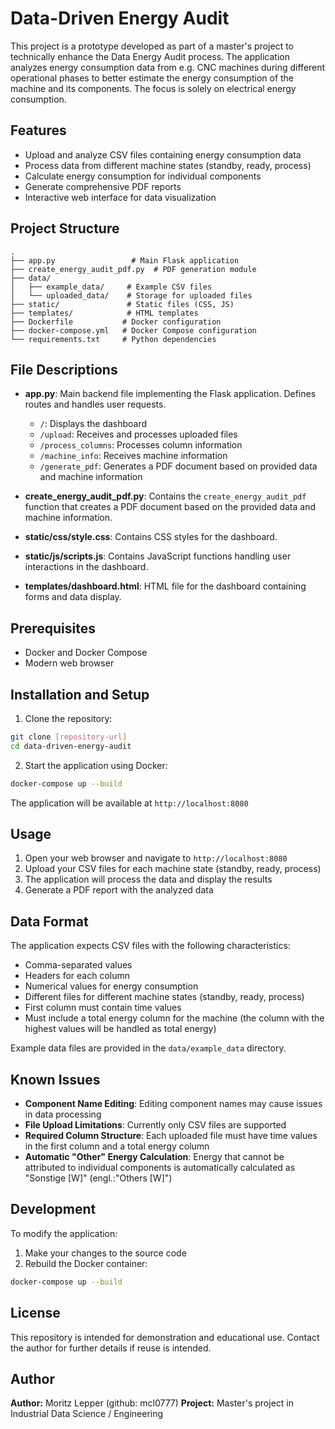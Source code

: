 # Data-Driven Energy Audit

This project is a prototype developed as part of a master's project to technically enhance the Data Energy Audit process. The application analyzes energy consumption data from e.g. CNC machines during different operational phases to better estimate the energy consumption of the machine and its components. The focus is solely on electrical energy consumption.

## Features

- Upload and analyze CSV files containing energy consumption data
- Process data from different machine states (standby, ready, process)
- Calculate energy consumption for individual components
- Generate comprehensive PDF reports
- Interactive web interface for data visualization

## Project Structure

```
.
├── app.py                 # Main Flask application
├── create_energy_audit_pdf.py  # PDF generation module
├── data/
│   ├── example_data/     # Example CSV files
│   └── uploaded_data/    # Storage for uploaded files
├── static/               # Static files (CSS, JS)
├── templates/            # HTML templates
├── Dockerfile           # Docker configuration
├── docker-compose.yml   # Docker Compose configuration
└── requirements.txt     # Python dependencies
```

## File Descriptions

- **app.py**: Main backend file implementing the Flask application. Defines routes and handles user requests.
  - `/`: Displays the dashboard
  - `/upload`: Receives and processes uploaded files
  - `/process_columns`: Processes column information
  - `/machine_info`: Receives machine information
  - `/generate_pdf`: Generates a PDF document based on provided data and machine information

- **create_energy_audit_pdf.py**: Contains the `create_energy_audit_pdf` function that creates a PDF document based on the provided data and machine information.

- **static/css/style.css**: Contains CSS styles for the dashboard.

- **static/js/scripts.js**: Contains JavaScript functions handling user interactions in the dashboard.

- **templates/dashboard.html**: HTML file for the dashboard containing forms and data display.

## Prerequisites

- Docker and Docker Compose
- Modern web browser

## Installation and Setup

1. Clone the repository:
```bash
git clone [repository-url]
cd data-driven-energy-audit
```

2. Start the application using Docker:
```bash
docker-compose up --build
```

The application will be available at `http://localhost:8080`

## Usage

1. Open your web browser and navigate to `http://localhost:8080`
2. Upload your CSV files for each machine state (standby, ready, process)
3. The application will process the data and display the results
4. Generate a PDF report with the analyzed data

## Data Format

The application expects CSV files with the following characteristics:
- Comma-separated values
- Headers for each column
- Numerical values for energy consumption
- Different files for different machine states (standby, ready, process)
- First column must contain time values
- Must include a total energy column for the machine (the column with the highest values will be handled as total energy)

Example data files are provided in the `data/example_data` directory.

## Known Issues

- **Component Name Editing**: Editing component names may cause issues in data processing
- **File Upload Limitations**: Currently only CSV files are supported
- **Required Column Structure**: Each uploaded file must have time values in the first column and a total energy column
- **Automatic "Other" Energy Calculation**: Energy that cannot be attributed to individual components is automatically calculated as "Sonstige [W]" (engl.:"Others [W]")

## Development

To modify the application:

1. Make your changes to the source code
2. Rebuild the Docker container:
```bash
docker-compose up --build
```

## License

This repository is intended for demonstration and educational use.
Contact the author for further details if reuse is intended.

## Author

**Author:** Moritz Lepper (github: mcl0777)
**Project:** Master's project in Industrial Data Science / Engineering